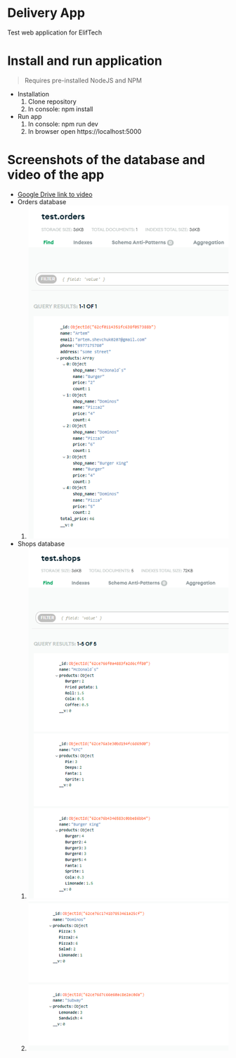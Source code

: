 # Delivery App
Test web application for ElifTech

# Install and run application
> Requires pre-installed NodeJS and NPM
* Installation
  1. Clone repository
  2. In console: npm install
* Run app
  1. In console: npm run dev
  2. In browser open https://localhost:5000

# Screenshots of the database and video of the app
* [Google Drive link to video](https://drive.google.com/file/d/1MkYmWhtXJr0RC1UMVuyEChNAhdKDxA5_/view?usp=sharing)
* Orders database
  1. ![Order database](images/OrdersDB.png)
* Shops database
  1. ![Shops database](images/ShopsDB.png)
  2. ![Shops2 database](images/ShopsDB2.png)

